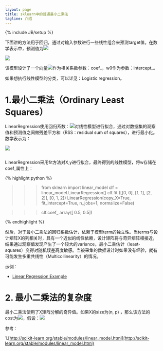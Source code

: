 ```yaml
---
layout: page
title: sklearn中的普通最小二乘法
tagline: 介绍
---
```

{% include JB/setup %}

下面讲的方法用于回归，通过对输入参数进行一些线性组合来预测target值。在数学表示中，预测值为<img src="http://www.forkosh.com/mathtex.cgi?\hat{y} ">

<img src="http://www.forkosh.com/mathtex.cgi?\hat{y}(w, x) = w_0 + w_1 x_1 + ... + w_p x_p">

该模型设计了一个向量<img src="http://www.forkosh.com/mathtex.cgi?w = (w_1,
..., w_p)">作为相关系数参数：coef_，w0作为参数：intercept_。

如果想执行线性模型的分类，可以详见：Logistic regression。

# 1.最小二乘法（Ordinary Least Squares）

LinearRegression使用回归系数：<img src="http://www.forkosh.com/mathtex.cgi?w = (w_1,..., w_p)">对线性模型进行拟合，通过对数据集的观察值和预测值之间做残差平方和（RSS：residual sum of squares），进行最小化。数学表示为：

<img src="http://www.forkosh.com/mathtex.cgi?\underset{w}{min\,} {|| X w - y||_2}^2">

<figure>
    <a href="http://scikit-learn.org/stable/_images/plot_ols_0011.png"><img src="http://scikit-learn.org/stable/_images/plot_ols_0011.png" alt=""></a>
</figure>

LinearRegression采用fit方法对X,y进行拟合，最终得到的线性模型，将w存储在coef_属性上：

{% highlight python %}

>>> from sklearn import linear_model
>>> clf = linear_model.LinearRegression()
>>> clf.fit ([[0, 0], [1, 1], [2, 2]], [0, 1, 2])
LinearRegression(copy_X=True, fit_intercept=True, n_jobs=1, normalize=False)

>>> clf.coef_
array([ 0.5,  0.5])

{% endhighlight %}

然后，对于最小二乘法的回归系数估计，依赖于模型term的独立性。当terms与设计矩阵X的列相关时，具有一个近似的线性依赖，设计矩阵将与奇异矩阵相接近，结果通过观察值发现产生了一个较大的variance，最小二乘估计（least-squares）变得对随机误差高度敏感。当被采集的数据设计时如果没有经验，就有可能发生多重共线性（Multicollinearity）的情况。

示例：

- [Linear Regression Example](http://scikit-learn.org/stable/auto_examples/linear_model/plot_ols.html#example-linear-model-plot-ols-py)

# 2. 最小二乘法的复杂度

最小二乘法使用了X矩阵分解的奇异值。如果X的size为(n, p) ，那么该方法的cost为<img src="http://www.forkosh.com/mathtex.cgi?O(n p^2)">，假设：<img src="http://www.forkosh.com/mathtex.cgi?n \geq p">

参考：

1.[http://scikit-learn.org/stable/modules/linear_model.html](http://scikit-learn.org/stable/modules/linear_model.html)
